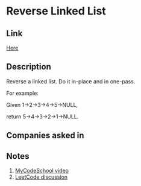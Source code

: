 # Reverse Linked List

## Link

[Here](https://www.interviewbit.com/problems/reverse-linked-list/)

## Description

Reverse a linked list. Do it in-place and in one-pass.

For example:

Given 1->2->3->4->5->NULL,

return 5->4->3->2->1->NULL.

## Companies asked in

## Notes

1. [MyCodeSchool video](https://www.youtube.com/watch?v=sYcOK51hl-A)
1. [LeetCode discussion](https://leetcode.com/problems/reverse-linked-list/discuss/58125)